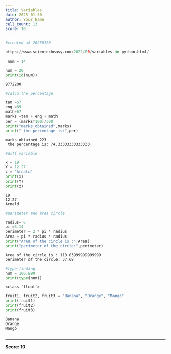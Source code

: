 ```yaml
---
title: Variables
date: 2025-01-30
author: Your Name
cell_count: 13
score: 10
---
```


```python
#created at 20250120
```


```python
https://www.scientecheasy.com/2022/09/variables-in-python.html/
```


```python
 num = 14
```


```python
num = 20
print(id(num))
```

    9772200



```python
#calcu the percentage
```


```python
tam =67
eng =89
math=67
marks =tam + eng + math
per = (marks*100)/300
print("marks_obtained",marks)
print(" the percentage is:",per)
```

    marks_obtained 223
     the percentage is: 74.33333333333333



```python
#diff variable
```


```python
x = 19
Y = 12.27
z = 'Arnald'
print(x)
print(Y)
print(z)
```

    19
    12.27
    Arnald



```python
#perimeter and area circle
```


```python
radius= 6
pi =3.14
perimeter = 2 * pi * radius
Area = pi * radius * radius
print("Area of the circle is :",Area)
print("perimeter of the circle:",perimeter)
```

    Area of the circle is : 113.03999999999999
    perimeter of the circle: 37.68



```python
#type-finding
num = 100.990
print(type(num))


```

    <class 'float'>



```python
fruit1, fruit2, fruit3 = "Banana", "Orange", "Mango"
print(fruit1)
print(fruit2)
print(fruit3)

```

    Banana
    Orange
    Mango



```python

```


---
**Score: 10**